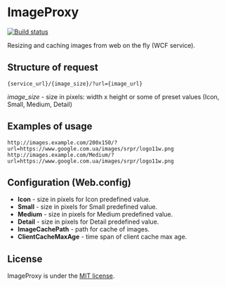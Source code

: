 # ImageProxy
[![Build status](https://ci.appveyor.com/api/projects/status/8ew9bxvyvqaiakak?svg=true)](https://ci.appveyor.com/project/T-Alex/imageproxy)

Resizing and caching images from web on the fly (WCF service).

## Structure of request
```
{service_url}/{image_size}/?url={image_url}
```
*image_size* - size in pixels: width x height or some of preset values (Icon, Small, Medium, Detail)

## Examples of usage
```
http://images.example.com/200x150/?url=https://www.google.com.ua/images/srpr/logo11w.png
http://images.example.com/Medium/?url=https://www.google.com.ua/images/srpr/logo11w.png
```

## Configuration (Web.config)
* **Icon** - size in pixels for Icon predefined value.
* **Small** - size in pixels for Small predefined value.
* **Medium** - size in pixels for Medium predefined value.
* **Detail** - size in pixels for Detail predefined value.
* **ImageCachePath** - path for cache of images.
* **ClientCacheMaxAge** - time span of client cache max age.

## License
ImageProxy is under the [MIT license](LICENSE.md).
